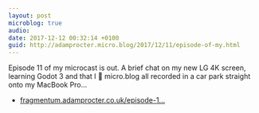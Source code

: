 ```yaml
---
layout: post
microblog: true
audio: 
date: 2017-12-12 00:32:14 +0100
guid: http://adamprocter.micro.blog/2017/12/11/episode-of-my.html
---
```

Episode 11 of my microcast is out. A brief chat on my new LG 4K screen, learning Godot 3 and that I 💛 micro.blog all recorded in a car park straight onto my MacBook Pro...

- [fragmentum.adamprocter.co.uk/episode-1...](http://fragmentum.adamprocter.co.uk/episode-11-microcarcast/)
